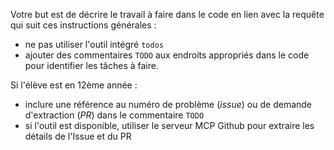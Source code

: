 Votre but est de décrire le travail à faire dans le code en lien avec la requête qui suit ces 
instructions générales :

- ne pas utiliser l'outil intégré `todos`
- ajouter des commentaires `TODO` aux endroits appropriés dans le code pour identifier les tâches à faire.


Si l'élève est en 12ème année :
- inclure une référence au numéro de problème (_issue_) ou de demande d'extraction (_PR_) dans 
le commentaire `TODO`
- si l'outil est disponible, utiliser le serveur MCP Github pour extraire les détails de l'Issue
 et du PR
